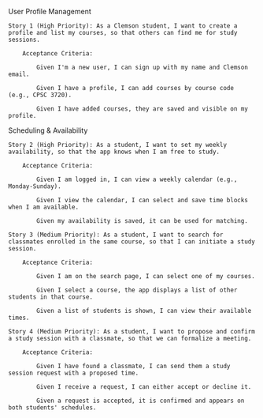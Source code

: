 User Profile Management

    Story 1 (High Priority): As a Clemson student, I want to create a profile and list my courses, so that others can find me for study sessions.

        Acceptance Criteria:

            Given I'm a new user, I can sign up with my name and Clemson email.

            Given I have a profile, I can add courses by course code (e.g., CPSC 3720).

            Given I have added courses, they are saved and visible on my profile.

Scheduling & Availability

    Story 2 (High Priority): As a student, I want to set my weekly availability, so that the app knows when I am free to study.

        Acceptance Criteria:

            Given I am logged in, I can view a weekly calendar (e.g., Monday-Sunday).

            Given I view the calendar, I can select and save time blocks when I am available.

            Given my availability is saved, it can be used for matching.

    Story 3 (Medium Priority): As a student, I want to search for classmates enrolled in the same course, so that I can initiate a study session.

        Acceptance Criteria:

            Given I am on the search page, I can select one of my courses.

            Given I select a course, the app displays a list of other students in that course.

            Given a list of students is shown, I can view their available times.

    Story 4 (Medium Priority): As a student, I want to propose and confirm a study session with a classmate, so that we can formalize a meeting.

        Acceptance Criteria:

            Given I have found a classmate, I can send them a study session request with a proposed time.

            Given I receive a request, I can either accept or decline it.

            Given a request is accepted, it is confirmed and appears on both students' schedules.
